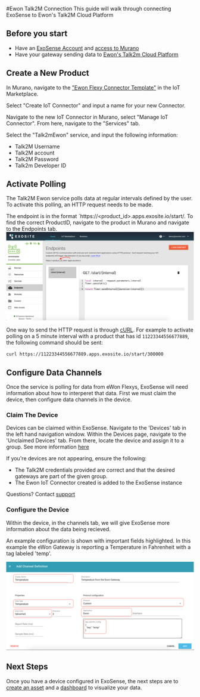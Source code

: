 #Ewon Talk2M Connection
This guide will walk through connecting ExoSense to Ewon's Talk2M Cloud Platform

## Before you start
- Have an [ExoSense Account](https://info.exosite.com/exosense_pilot_package) and [access to Murano](www.exosite.io)
- Have your gateway sending data to [Ewon's Talk2m Cloud Platform](https://ewon.biz/cloud-services/talk2m)

## Create a New Product
In Murano, navigate to the ["Ewon Flexy Connector Template"](https://www.exosite.io/business/exchange/catalog/component/5d659a5de658fc4c1e7487d0) in the IoT Marketplace.

Select "Create IoT Connector" and input a name for your new Connector.

Navigate to the new IoT Connector in Murano, select "Manage IoT Connector". From here, navigate to the "Services" tab. 

Select the "Talk2mEwon" service, and input the following information: 
- Talk2M Username
- Talk2M account
- Talk2M Password
- Talk2m Developer ID

## Activate Polling
The Talk2M Ewon service polls data at regular intervals defined by the user. To activate this polling, an HTTP request needs to be made.

The endpoint is in the format `https://<product_id>.apps.exosite.io/start/<interval in ms>. To find the correct ProductID, navigate to the product in Murano and navigate to the Endpoints tab. 
![EndpointURL](assets/endpoint_url.png)

One way to send the HTTP request is through [cURL](https://flaviocopes.com/http-curl/). For example to activate polling on a 5 minute interval with a product that has id `11223344556677889`, the following command should be sent:

```
curl https://11223344556677889.apps.exosite.io/start/300000
```

## Configure Data Channels
Once the service is polling for data from eWon Flexys, ExoSense will need information about how to interperet that data. First we must claim the device, then configure data channels in the device.

### Claim The Device
Devices can be claimed within ExoSense. Navigate to the 'Devices' tab in the left hand navigation window. Within the Devices page, navigate to the 'Unclaimed Devices' tab. From there, locate the device and assign it to a group. See more information [here](https://exosense.readme.io/docs/devices#section-assigning-ownership-of-devices)

If you're devices are not appearing, ensure the following:

- The Talk2M credentials provided are correct and that the desired gateways are part of the given group.
- The Ewon IoT Connector created is added to the ExoSense instance

Questions? Contact [support](mailto:support@exosite.com)


### Configure the Device
Within the device, in the channels tab, we will give ExoSense more information about the data being recieved.

An example configuration is shown with important fields highlighted. In this example the eWon Gateway is reporting a Temperature in Fahrenheit with a tag labeled 'temp'.

![example_channel_config](assets/example_channel_config.png)

## Next Steps
Once you have a device configured in ExoSense, the next steps are to [create an asset](https://exosense.readme.io/docs/assets) and a [dashboard](https://exosense.readme.io/docs/dashboard-overview) to visualize your data.

